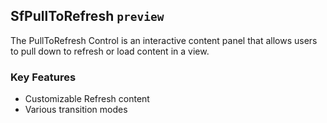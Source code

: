 ## SfPullToRefresh `preview`

The PullToRefresh Control is an interactive content panel that allows users to pull down to refresh or load content in a view.

### Key Features

* Customizable Refresh content 
* Various transition modes